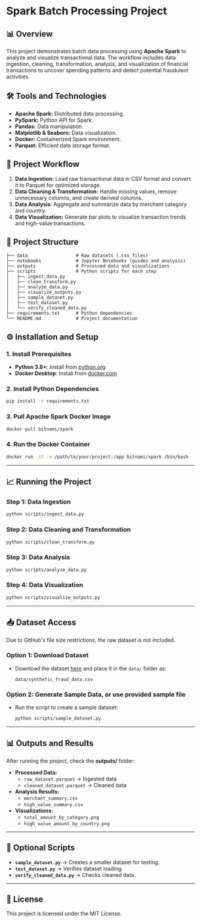# Spark Batch Processing Project

## 📊 Overview
This project demonstrates batch data processing using **Apache Spark** to analyze and visualize transactional data. The workflow includes data ingestion, cleaning, transformation, analysis, and visualization of financial transactions to uncover spending patterns and detect potential fraudulent activities.

## 🛠 Tools and Technologies
- **Apache Spark:** Distributed data processing.
- **PySpark:** Python API for Spark.
- **Pandas:** Data manipulation.
- **Matplotlib & Seaborn:** Data visualization.
- **Docker:** Containerized Spark environment.
- **Parquet:** Efficient data storage format.

## 🚀 Project Workflow
1. **Data Ingestion:** Load raw transactional data in CSV format and convert it to Parquet for optimized storage.
2. **Data Cleaning & Transformation:** Handle missing values, remove unnecessary columns, and create derived columns.
3. **Data Analysis:** Aggregate and summarize data by merchant category and country.
4. **Data Visualization:** Generate bar plots to visualize transaction trends and high-value transactions.

## 📂 Project Structure
```
├── data                  # Raw datasets (.csv files)
├── notebooks             # Jupyter Notebooks (guides and analysis)
├── outputs               # Processed data and visualizations
├── scripts               # Python scripts for each step
│   ├── ingest_data.py
│   ├── clean_transform.py
│   ├── analyze_data.py
│   ├── visualize_outputs.py
│   ├── sample_dataset.py
│   ├── test_dataset.py
│   └── verify_cleaned_data.py
├── requirements.txt      # Python dependencies
└── README.md             # Project documentation
```

## ⚙️ Installation and Setup

### 1. Install Prerequisites
- **Python 3.8+**: Install from [python.org](https://www.python.org/)
- **Docker Desktop**: Install from [docker.com](https://www.docker.com/)

### 2. Install Python Dependencies
```bash
pip install -r requirements.txt
```

### 3. Pull Apache Spark Docker Image
```bash
docker pull bitnami/spark
```

### 4. Run the Docker Container
```bash
docker run -it -v /path/to/your/project:/app bitnami/spark /bin/bash
```

---

## 📈 Running the Project

### Step 1: Data Ingestion
```bash
python scripts/ingest_data.py
```

### Step 2: Data Cleaning and Transformation
```bash
python scripts/clean_transform.py
```

### Step 3: Data Analysis
```bash
python scripts/analyze_data.py
```

### Step 4: Data Visualization
```bash
python scripts/visualize_outputs.py
```

---

## 📥 Dataset Access
Due to GitHub's file size restrictions, the raw dataset is not included.

### Option 1: Download Dataset
- Download the dataset [here](https://www.kaggle.com/datasets/ismetsemedov/transactions) and place it in the `data/` folder as:
  ```
  data/synthetic_fraud_data.csv
  ```

### Option 2: Generate Sample Data, or use provided sample file
- Run the script to create a sample dataset:
  ```bash
  python scripts/sample_dataset.py
  ```

---

## 📊 Outputs and Results
After running the project, check the **outputs/** folder:

- **Processed Data:**
  - `raw_dataset.parquet` → Ingested data
  - `cleaned_dataset.parquet` → Cleaned data
- **Analysis Results:**
  - `merchant_summary.csv`
  - `high_value_summary.csv`
- **Visualizations:**
  - `total_amount_by_category.png`
  - `high_value_amount_by_country.png`

---

## 🔎 Optional Scripts
- **`sample_dataset.py`** → Creates a smaller dataset for testing.
- **`test_dataset.py`** → Verifies dataset loading.
- **`verify_cleaned_data.py`** → Checks cleaned data.

---

## 📄 License
This project is licensed under the MIT License.
